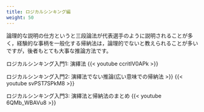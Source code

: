 ```yaml
---
title: ロジカルシンキング編
weight: 50
---
```



論理的な説明の仕方というと三段論法が代表選手のように説明されることが多く，経験的な事柄を一般化する帰納法は，論理的でないと教えられることが多いですが，後者もとても大事な推論方法です。

<!--more-->

ロジカルシンキング入門1: 演繹法
{{< youtube ccritIV0APk >}}

ロジカルシンキング入門2: 演繹法でない推論(広い意味での帰納法 >}}
{{< youtube svPST7SPkM8 >}}

ロジカルシンキング入門3: 演繹法と帰納法のまとめ
{{< youtube 6QMb_WBAVu8 >}}
